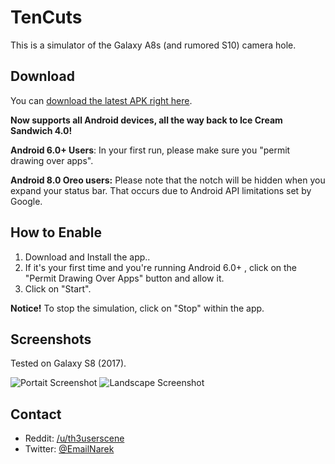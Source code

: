 # TenCuts
This is a simulator of the Galaxy A8s (and rumored S10) camera hole.

## Download

You can [download the latest APK right here](https://github.com/githubcatw/TenCut/blob/master/tencut.apk?raw=true).

**Now supports all Android devices, all the way back to Ice Cream Sandwich 4.0!**

**Android 6.0+ Users**: In your first run, please make sure you "permit drawing over apps".

**Android 8.0 Oreo users:** Please note that the notch will be hidden when you expand your status bar. That occurs due to Android API limitations set by Google.

## How to Enable

1. Download and Install the app..
2. If it's your first time and you're running Android 6.0+ , click on the "Permit Drawing Over Apps" button and allow it.
3. Click on "Start".

**Notice!** To stop the simulation, click on "Stop" within the app. 

## Screenshots

Tested on Galaxy S8 (2017).

![Portait Screenshot](https://i.imgur.com/1PVANAf.jpg)
![Landscape Screenshot](https://i.imgur.com/GtZ7heO.jpg)

## Contact

* Reddit: [/u/th3userscene](https://www.reddit.com/user/th3userscene)
* Twitter: [@EmailNarek](https://www.twitter.com/EmailNarek)

